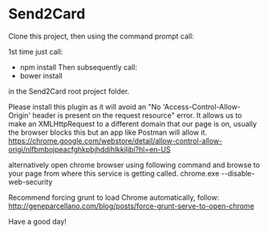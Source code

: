 # Send2Card

Clone this project, then using the command prompt call:

1st time just call:
- npm install
Then subsequently call:
- bower install


in the Send2Card root project folder.

Please install this plugin as it will avoid an "No 'Access-Control-Allow-Origin' header is present on the request resource" error.  It allows us to make an XMLHttpRequest to a different domain that our page is on, usually the browser blocks this but an app like Postman will allow it.
https://chrome.google.com/webstore/detail/allow-control-allow-origi/nlfbmbojpeacfghkpbjhddihlkkiljbi?hl=en-US

alternatively open chrome browser using following command and browse to your page from where this service is getting called.
chrome.exe --disable-web-security


Recommend forcing grunt to load Chrome automatically, follow:
http://geneparcellano.com/blog/posts/force-grunt-serve-to-open-chrome


Have a good day!
